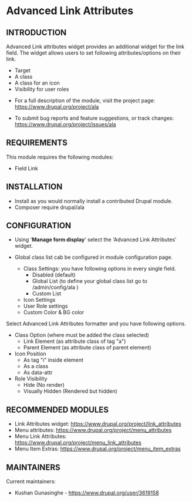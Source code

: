Advanced Link Attributes
=======================

INTRODUCTION
------------

Advanced Link attributes widget provides an additional widget for the link field.
The widget allows users to set following attributes/options on their link.

- Target
- A class
- A class for an icon
- Visibility for user roles

 * For a full description of the module, visit the project page:
   https://www.drupal.org/project/ala

 * To submit bug reports and feature suggestions, or track changes:
   https://www.drupal.org/project/issues/ala
   
REQUIREMENTS
------------
This module requires the following modules:

 * Field Link

INSTALLATION
------------

 * Install as you would normally install a contributed Drupal module.
 * Composer require drupal/ala
 
CONFIGURATION
-------------

 * Using '**Manage form display**' select the 'Advanced Link Attributes' widget.
 * Global class list cab be configured in module configuration page.
      
   - Class Settings: you have following options in every single field.
     - Disabled (default)
     - Global List (to define your global class list go to /admin/config/ala )
     - Custom List
   - Icon Settings
   - User Role settings
   - Custom Color & BG color
 
Select Advanced Link Attributes formatter and you have following options.

- Class Option (where must be added the class selected)
    - Link Element (as attribute class of tag "a")
    - Parent Element (as attribute class of parent element)
- Icon Position
    - As tag "i" inside element
    - As a class
    - As data-attr
- Role Visibility
    - Hide (No render)
    - Visually Hidden (Rendered but hidden)

RECOMMENDED MODULES
-------------------

 * Link Attributes widget: https://www.drupal.org/project/link_attributes
 * Menu attributes: https://www.drupal.org/project/menu_attributes
 * Menu Link Attributes: https://www.drupal.org/project/menu_link_attributes
 * Menu Item Extras: https://www.drupal.org/project/menu_item_extras

MAINTAINERS
-----------

Current maintainers:
 * Kushan Gunasinghe - https://www.drupal.org/user/3619158
